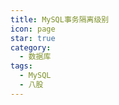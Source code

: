 ```yaml
---
title: MySQL事务隔离级别
icon: page
star: true
category:
  - 数据库
tags:
  - MySQL
  - 八股
---
```


<!-- more -->

